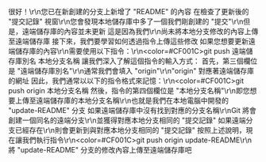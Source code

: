 很好！\r\n您已在新創建的分支上新增了 "README" 的內容
在檢查了更新後的 "提交記錄" 視窗\r\n您會發現本地儲存庫中多了一個我們剛創建的 "提交"\r\n但是，遠端儲存庫的內容並未更新
這是因為我們\r\n尚未將本地分支修改的內容上傳至遠端儲存庫
接下來，我們要學習如何透過指令上傳這些修改
如果您想要更新遠端儲存庫的內容\r\n需要使用以下指令：\r\n<color=#CF001C>git push 遠端儲存庫別名 本地分支名稱</color>
讓我們深入了解這個指令的輸入方式：
首先，第三個欄位是 "遠端儲存庫別名"\r\n通常我們會填入 "origin"\r\n"origin" 對應著遠端儲存庫的網址
因此，我們通常以以下的指令格式來記憶：\r\n<color=#CF001C>git push origin 本地分支名稱</color> 
然後，指令的第四個欄位是 "本地分支名稱"\r\n即您想要上傳至遠端儲存庫的本地分支名稱\r\n也就是我們在本地電腦中開發的 "update-README" 分支
如果遠端儲存庫中沒有找到對應的分支名稱\r\nGit 將會創建一個同名的遠端分支\r\n並獲得對應本地分支相同的 "提交記錄"
如果遠端分支已經存在\r\n則會更新到與對應本地分支相同的 "提交記錄"
按照上述說明，現在讓我們執行指令\r\n<color=#CF001C>git push origin update-README</color>\r\n將 "update-README" 分支的修改內容上傳至遠端儲存庫吧